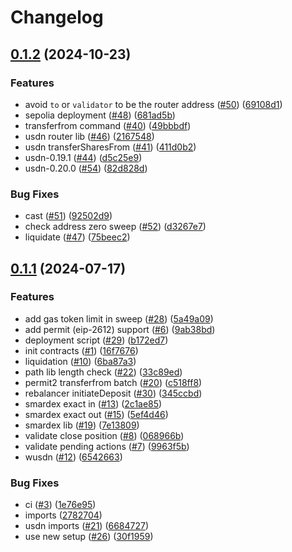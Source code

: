# Changelog

## [0.1.2](https://github.com/SmarDex-Ecosystem/universal-router/compare/v0.1.1...v0.1.2) (2024-10-23)


### Features

* avoid `to` or `validator` to be the router address ([#50](https://github.com/SmarDex-Ecosystem/universal-router/issues/50)) ([69108d1](https://github.com/SmarDex-Ecosystem/universal-router/commit/69108d12e3d1a422793ef2eca0db25d3947686dd))
* sepolia deployment ([#48](https://github.com/SmarDex-Ecosystem/universal-router/issues/48)) ([681ad5b](https://github.com/SmarDex-Ecosystem/universal-router/commit/681ad5b95e91e75445bb1a7b8555a0e15003b92f))
* transferfrom command ([#40](https://github.com/SmarDex-Ecosystem/universal-router/issues/40)) ([49bbbdf](https://github.com/SmarDex-Ecosystem/universal-router/commit/49bbbdf7f3f7e6cf4a954e5568b0b8aa3b9f80c2))
* usdn router lib ([#46](https://github.com/SmarDex-Ecosystem/universal-router/issues/46)) ([2167548](https://github.com/SmarDex-Ecosystem/universal-router/commit/2167548283b3851cbc36fd12aed9dd713c8e65e0))
* usdn transferSharesFrom ([#41](https://github.com/SmarDex-Ecosystem/universal-router/issues/41)) ([411d0b2](https://github.com/SmarDex-Ecosystem/universal-router/commit/411d0b2625f1c22253b4e0dedf4e50672357f731))
* usdn-0.19.1 ([#44](https://github.com/SmarDex-Ecosystem/universal-router/issues/44)) ([d5c25e9](https://github.com/SmarDex-Ecosystem/universal-router/commit/d5c25e9261842ceec4fb750173d3a806e42874d6))
* usdn-0.20.0 ([#54](https://github.com/SmarDex-Ecosystem/universal-router/issues/54)) ([82d828d](https://github.com/SmarDex-Ecosystem/universal-router/commit/82d828d1b7bb837bac1a19c0348927c6054215f1))


### Bug Fixes

* cast ([#51](https://github.com/SmarDex-Ecosystem/universal-router/issues/51)) ([92502d9](https://github.com/SmarDex-Ecosystem/universal-router/commit/92502d9aea55838befb525ddb097f3cfc54f41ae))
* check address zero sweep ([#52](https://github.com/SmarDex-Ecosystem/universal-router/issues/52)) ([d3267e7](https://github.com/SmarDex-Ecosystem/universal-router/commit/d3267e797f819c507f29be9bbb74d2968e2bf682))
* liquidate ([#47](https://github.com/SmarDex-Ecosystem/universal-router/issues/47)) ([75beec2](https://github.com/SmarDex-Ecosystem/universal-router/commit/75beec27953a0ac86d032df9652fd2bf2f691e8b))

## [0.1.1](https://github.com/SmarDex-Ecosystem/universal-router/compare/v0.1.0...v0.1.1) (2024-07-17)


### Features

* add gas token limit in sweep ([#28](https://github.com/SmarDex-Ecosystem/universal-router/issues/28)) ([5a49a09](https://github.com/SmarDex-Ecosystem/universal-router/commit/5a49a09b7ba50d539b665a036de453f7d7532326))
* add permit (eip-2612) support ([#6](https://github.com/SmarDex-Ecosystem/universal-router/issues/6)) ([9ab38bd](https://github.com/SmarDex-Ecosystem/universal-router/commit/9ab38bd5f34be53acd15121140ae66b0a1783a2d))
* deployment script ([#29](https://github.com/SmarDex-Ecosystem/universal-router/issues/29)) ([b172ed7](https://github.com/SmarDex-Ecosystem/universal-router/commit/b172ed731906641804730b466ce33c4c6b45bea3))
* init contracts ([#1](https://github.com/SmarDex-Ecosystem/universal-router/issues/1)) ([16f7676](https://github.com/SmarDex-Ecosystem/universal-router/commit/16f767649a962aa0af61bb3a502f7eadca5fef75))
* liquidation ([#10](https://github.com/SmarDex-Ecosystem/universal-router/issues/10)) ([6ba87a3](https://github.com/SmarDex-Ecosystem/universal-router/commit/6ba87a3d5784659f855c77fdbc9bd86f8baf909e))
* path lib length check ([#22](https://github.com/SmarDex-Ecosystem/universal-router/issues/22)) ([33c89ed](https://github.com/SmarDex-Ecosystem/universal-router/commit/33c89ed7629cb2114d1c2ec012ce2ea5060f9b6b))
* permit2 transferfrom batch ([#20](https://github.com/SmarDex-Ecosystem/universal-router/issues/20)) ([c518ff8](https://github.com/SmarDex-Ecosystem/universal-router/commit/c518ff8425af6255ad6ec43377bbc6ee39a35211))
* rebalancer initiateDeposit ([#30](https://github.com/SmarDex-Ecosystem/universal-router/issues/30)) ([345ccbd](https://github.com/SmarDex-Ecosystem/universal-router/commit/345ccbdb2af4316d9e7a151641c54e11db3781eb))
* smardex exact in ([#13](https://github.com/SmarDex-Ecosystem/universal-router/issues/13)) ([2c1ae85](https://github.com/SmarDex-Ecosystem/universal-router/commit/2c1ae8569abfd462dd955af29aa9e81be95af16f))
* smardex exact out ([#15](https://github.com/SmarDex-Ecosystem/universal-router/issues/15)) ([5ef4d46](https://github.com/SmarDex-Ecosystem/universal-router/commit/5ef4d4676021e046e6c2a564a35d42ef1b55f5d1))
* smardex lib ([#19](https://github.com/SmarDex-Ecosystem/universal-router/issues/19)) ([7e13809](https://github.com/SmarDex-Ecosystem/universal-router/commit/7e1380983c53c3e167f53d33321727adaa781605))
* validate close position ([#8](https://github.com/SmarDex-Ecosystem/universal-router/issues/8)) ([068966b](https://github.com/SmarDex-Ecosystem/universal-router/commit/068966b29d3ee8d234ea06bf93e71e2156267190))
* validate pending actions ([#7](https://github.com/SmarDex-Ecosystem/universal-router/issues/7)) ([9963f5b](https://github.com/SmarDex-Ecosystem/universal-router/commit/9963f5b5f7719480f94caea035fd565b476d4d59))
* wusdn ([#12](https://github.com/SmarDex-Ecosystem/universal-router/issues/12)) ([6542663](https://github.com/SmarDex-Ecosystem/universal-router/commit/6542663620ff5a2b0849fac96d97f32040b0fe28))


### Bug Fixes

* ci ([#3](https://github.com/SmarDex-Ecosystem/universal-router/issues/3)) ([1e76e95](https://github.com/SmarDex-Ecosystem/universal-router/commit/1e76e95688d2cb71bf421d3a05fbc61ae26896ef))
* imports ([2782704](https://github.com/SmarDex-Ecosystem/universal-router/commit/278270435e0fc9d0d53c9aa3f0e890dd7ff959a9))
* usdn imports ([#21](https://github.com/SmarDex-Ecosystem/universal-router/issues/21)) ([6684727](https://github.com/SmarDex-Ecosystem/universal-router/commit/6684727838bf115270d57dbea53069ce46a84b67))
* use new setup ([#26](https://github.com/SmarDex-Ecosystem/universal-router/issues/26)) ([30f1959](https://github.com/SmarDex-Ecosystem/universal-router/commit/30f1959694f0b074855be3c413908af7b24b5d61))
